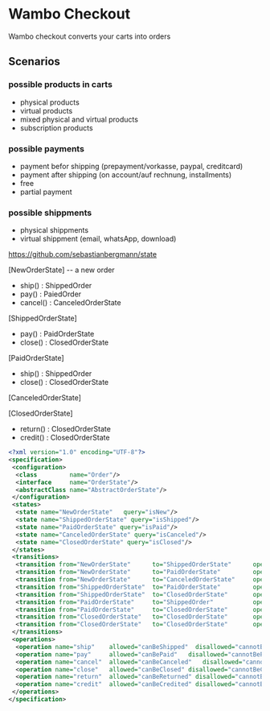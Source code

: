# Wambo Checkout

Wambo checkout converts your carts into orders

## Scenarios

### possible products in carts
- physical products
- virtual products
- mixed physical and virtual products
- subscription products

### possible payments
- payment befor shipping (prepayment/vorkasse, paypal, creditcard)
- payment after shipping (on account/auf rechnung, installments)
- free
- partial payment

### possible shippments
- physical shippments
- virtual shippment (email, whatsApp, download)



https://github.com/sebastianbergmann/state

[NewOrderState] -- a new order
 - ship() : ShippedOrder
 - pay() : PaiedOrder
 - cancel() : CanceledOrderState

[ShippedOrderState]
 - pay() : PaidOrderState
 - close() : ClosedOrderState

[PaidOrderState]
 - ship() : ShippedOrder
 - close() : ClosedOrderState

[CanceledOrderState]

[ClosedOrderState]
 - return() : ClosedOrderState
 - credit() : ClosedOrderState

```xml
<?xml version="1.0" encoding="UTF-8"?>
<specification>
 <configuration>
  <class         name="Order"/>
  <interface     name="OrderState"/>
  <abstractClass name="AbstractOrderState"/>
 </configuration>
 <states>
  <state name="NewOrderState"   query="isNew"/>
  <state name="ShippedOrderState" query="isShipped"/>
  <state name="PaidOrderState" query="isPaid"/>
  <state name="CanceledOrderState" query="isCanceled"/>
  <state name="ClosedOrderState" query="isClosed"/>
 </states>
 <transitions>
  <transition from="NewOrderState"      to="ShippedOrderState"      operation="ship"/>
  <transition from="NewOrderState"      to="PaidOrderState"         operation="pay"/>
  <transition from="NewOrderState"      to="CanceledOrderState"     operation="cancel"/>
  <transition from="ShippedOrderState"  to="PaidOrderState"         operation="pay"/>
  <transition from="ShippedOrderState"  to="ClosedOrderState"       operation="close"/>
  <transition from="PaidOrderState"     to="ShippedOrder"           operation="ship"/>
  <transition from="PaidOrderState"     to="ClosedOrderState"       operation="close"/>
  <transition from="ClosedOrderState"   to="ClosedOrderState"       operation="return"/>
  <transition from="ClosedOrderState"   to="ClosedOrderState"       operation="credit"/>
 </transitions>
 <operations>
  <operation name="ship"    allowed="canBeShipped"  disallowed="cannotBeShipped"/>
  <operation name="pay"     allowed="canBePaid"   disallowed="cannotBePaid"/>
  <operation name="cancel"  allowed="canBeCanceled"   disallowed="cannotBeCanceled"/>
  <operation name="close"   allowed="canBeClosed" disallowed="cannotBeClosed"/>
  <operation name="return"  allowed="canBeReturned" disallowed="cannotBeReturned"/>
  <operation name="credit"  allowed="canBeCredited" disallowed="cannotBeCredited"/>
 </operations>
</specification>
```

